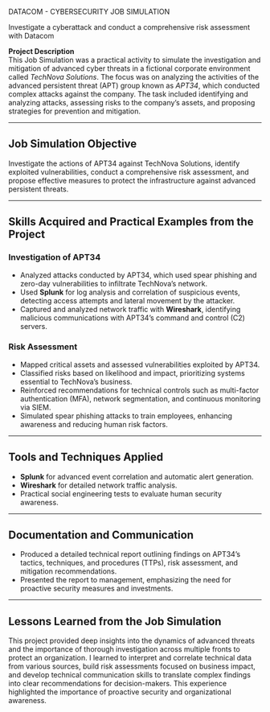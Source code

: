 DATACOM - CYBERSECURITY JOB SIMULATION

Investigate a cyberattack and conduct a comprehensive risk assessment with Datacom

**Project Description**  
This Job Simulation was a practical activity to simulate the investigation and mitigation of advanced cyber threats in a fictional corporate environment called *TechNova Solutions*. The focus was on analyzing the activities of the advanced persistent threat (APT) group known as *APT34*, which conducted complex attacks against the company. The task included identifying and analyzing attacks, assessing risks to the company’s assets, and proposing strategies for prevention and mitigation.

---

## Job Simulation Objective  
Investigate the actions of APT34 against TechNova Solutions, identify exploited vulnerabilities, conduct a comprehensive risk assessment, and propose effective measures to protect the infrastructure against advanced persistent threats.

---

## Skills Acquired and Practical Examples from the Project

### Investigation of APT34  
- Analyzed attacks conducted by APT34, which used spear phishing and zero-day vulnerabilities to infiltrate TechNova’s network.  
- Used **Splunk** for log analysis and correlation of suspicious events, detecting access attempts and lateral movement by the attacker.  
- Captured and analyzed network traffic with **Wireshark**, identifying malicious communications with APT34’s command and control (C2) servers.

### Risk Assessment  
- Mapped critical assets and assessed vulnerabilities exploited by APT34.  
- Classified risks based on likelihood and impact, prioritizing systems essential to TechNova’s business.  
- Reinforced recommendations for technical controls such as multi-factor authentication (MFA), network segmentation, and continuous monitoring via SIEM.  
- Simulated spear phishing attacks to train employees, enhancing awareness and reducing human risk factors.

---

## Tools and Techniques Applied  
- **Splunk** for advanced event correlation and automatic alert generation.  
- **Wireshark** for detailed network traffic analysis.  
- Practical social engineering tests to evaluate human security awareness.

---

## Documentation and Communication  
- Produced a detailed technical report outlining findings on APT34’s tactics, techniques, and procedures (TTPs), risk assessment, and mitigation recommendations.  
- Presented the report to management, emphasizing the need for proactive security measures and investments.

---

## Lessons Learned from the Job Simulation  
This project provided deep insights into the dynamics of advanced threats and the importance of thorough investigation across multiple fronts to protect an organization. I learned to interpret and correlate technical data from various sources, build risk assessments focused on business impact, and develop technical communication skills to translate complex findings into clear recommendations for decision-makers. This experience highlighted the importance of proactive security and organizational awareness.

